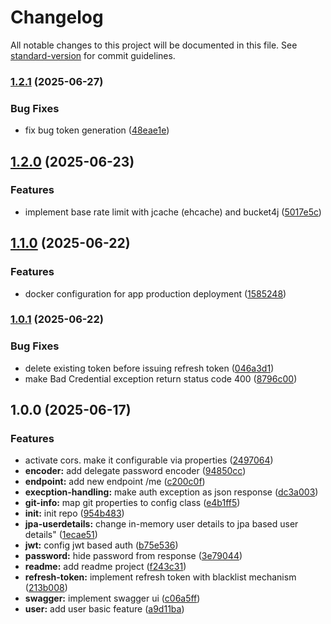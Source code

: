 # Changelog

All notable changes to this project will be documented in this file. See [standard-version](https://github.com/conventional-changelog/standard-version) for commit guidelines.

### [1.2.1](https://github.com/andriawan/springboot-best-practice/compare/v1.2.0...v1.2.1) (2025-06-27)


### Bug Fixes

* fix bug token generation ([48eae1e](https://github.com/andriawan/springboot-best-practice/commit/48eae1ebf069f1148c120ed372c902d6f07c5b0e))

## [1.2.0](https://github.com/andriawan/springboot-best-practice/compare/v1.1.0...v1.2.0) (2025-06-23)


### Features

* implement base rate limit with jcache (ehcache) and bucket4j ([5017e5c](https://github.com/andriawan/springboot-best-practice/commit/5017e5cf4531188229fca04f7a49d36dc8f45971))

## [1.1.0](https://github.com/andriawan/springboot-best-practice/compare/v1.0.1...v1.1.0) (2025-06-22)


### Features

* docker configuration for app production deployment ([1585248](https://github.com/andriawan/springboot-best-practice/commit/1585248a8c83a408c0f13d2c2af82fe832bfd79e))

### [1.0.1](https://github.com/andriawan/springboot-best-practice/compare/v1.0.0...v1.0.1) (2025-06-22)


### Bug Fixes

* delete existing token before issuing refresh token ([046a3d1](https://github.com/andriawan/springboot-best-practice/commit/046a3d1792645c6d4438194df804a8a8b734f1b3))
* make Bad Credential exception return status code 400 ([8796c00](https://github.com/andriawan/springboot-best-practice/commit/8796c00bd8d289a70c9b7dd6032d3ff9b6d8f412))

## 1.0.0 (2025-06-17)


### Features

* activate cors. make it configurable via properties ([2497064](https://github.com/andriawan/springboot-best-practice/commit/249706431972230423cc9e10449be53a8c06cdf6))
* **encoder:** add delegate password encoder ([94850cc](https://github.com/andriawan/springboot-best-practice/commit/94850cc1fe11bd2350abc74ced90219a38d81a29))
* **endpoint:** add new endpoint /me ([c200c0f](https://github.com/andriawan/springboot-best-practice/commit/c200c0fc8c73e0bff26c6b7026acd1fc630fd838))
* **execption-handling:** make auth exception as json response ([dc3a003](https://github.com/andriawan/springboot-best-practice/commit/dc3a003a46f909d810f332cd6578590781246f54))
* **git-info:** map git properties to config class ([e4b1ff5](https://github.com/andriawan/springboot-best-practice/commit/e4b1ff5e925df1faf674a8483ec539e529022202))
* **init:** init repo ([954b483](https://github.com/andriawan/springboot-best-practice/commit/954b48315d62d54b2b4c11786acb1ccc48e58174))
* **jpa-userdetails:** change in-memory user details to jpa based user details" ([1ecae51](https://github.com/andriawan/springboot-best-practice/commit/1ecae511cb70194247f6a50631794bb18a6bafab))
* **jwt:** config jwt based auth ([b75e536](https://github.com/andriawan/springboot-best-practice/commit/b75e5368c4102fbaff08c0b2e8efa4aa985ea1fa))
* **password:** hide password from response ([3e79044](https://github.com/andriawan/springboot-best-practice/commit/3e79044b17ba05ed0576ee75a5e2bb8a8a6d78e6))
* **readme:** add readme project ([f243c31](https://github.com/andriawan/springboot-best-practice/commit/f243c317b0828e81ac7009413f2375e3b17d2c54))
* **refresh-token:** implement refresh token with blacklist mechanism ([213b008](https://github.com/andriawan/springboot-best-practice/commit/213b008396529cf08574a6c6f23614f8af98237c))
* **swagger:** implement swagger ui ([c06a5ff](https://github.com/andriawan/springboot-best-practice/commit/c06a5ff73b7cba2c97438ce4f8edbef952203510))
* **user:** add user basic feature ([a9d11ba](https://github.com/andriawan/springboot-best-practice/commit/a9d11ba3318e8658f3d51b85528543f72ec20de9))
